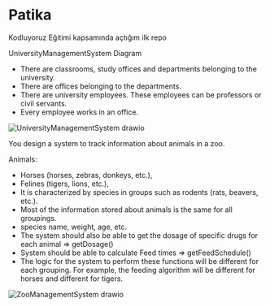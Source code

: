 # Patika
Kodluyoruz Eğitimi kapsamında açtığım ilk repo

UniversityManagementSystem Diagram

- There are classrooms, study offices and departments belonging to the university.
- There are offices belonging to the departments.
- There are university employees. These employees can be professors or civil servants.
- Every employee works in an office.


![UniversityManagementSystem drawio](https://user-images.githubusercontent.com/40757395/164070199-b8e191d4-c715-451c-b807-7f80a3436d8f.png)

You design a system to track information about animals in a zoo.

Animals:
- Horses (horses, zebras, donkeys, etc.),
- Felines (tigers, lions, etc.),
- It is characterized by species in groups such as rodents (rats, beavers, etc.).
- Most of the information stored about animals is the same for all groupings.
- species name, weight, age, etc.
- The system should also be able to get the dosage of specific drugs for each animal => getDosage()
- System should be able to calculate Feed times => getFeedSchedule()
- The logic for the system to perform these functions will be different for each grouping. For example, the feeding algorithm will be different for horses and different for tigers.


![ZooManagementSystem drawio](https://user-images.githubusercontent.com/40757395/164084008-635f7c66-9037-450a-a123-2d183e8ed0f1.png)
